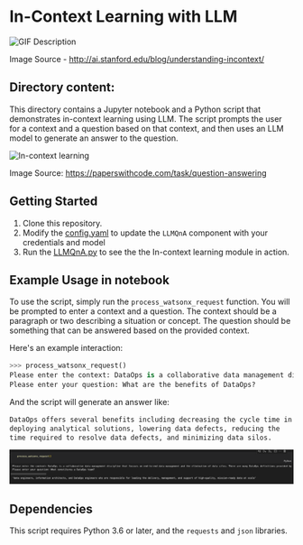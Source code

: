 # In-Context Learning with LLM

<img src="https://ai.stanford.edu/blog/assets/img/posts/2022-08-01-understanding-incontext/images/image13.gif" alt="GIF Description" width="600" height="400">

Image Source - http://ai.stanford.edu/blog/understanding-incontext/

## Directory content:
This directory contains a Jupyter notebook and a Python script that demonstrates in-context learning using LLM. The script prompts the user for a context and a question based on that context, and then uses an LLM model to generate an answer to the question.

![In-context learning](https://production-media.paperswithcode.com/thumbnails/task/c9598674-b034-477e-b5ec-a7e324336280.jpg) 

Image Source: https://paperswithcode.com/task/question-answering

## Getting Started

1. Clone this repository.
2. Modify the [config.yaml](../config.yaml) to update the `LLMQnA` component with your credentials and model
3. Run the [LLMQnA.py](./LLMQnA.py) to see the the In-context learning module in action.

## Example Usage in notebook

To use the script, simply run the `process_watsonx_request` function. You will be prompted to enter a context and a question. The context should be a paragraph or two describing a situation or concept. The question should be something that can be answered based on the provided context.

Here's an example interaction:

```python
>>> process_watsonx_request()
Please enter the context: DataOps is a collaborative data management discipline that focuses on end-to-end data management and the elimination of data silos...
Please enter your question: What are the benefits of DataOps?
```

And the script will generate an answer like:

```
DataOps offers several benefits including decreasing the cycle time in deploying analytical solutions, lowering data defects, reducing the time required to resolve data defects, and minimizing data silos.
```

![Example interaction](/4.%20In-context%20learning%20using%20LLM/Screenshot/notebook.png)

## Dependencies

This script requires Python 3.6 or later, and the `requests` and `json` libraries.
